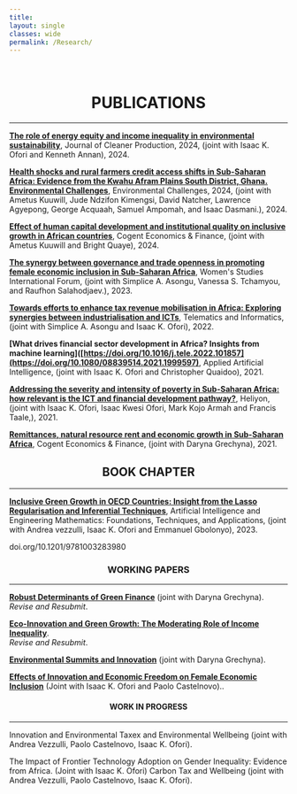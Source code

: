 ```yaml
---
title: 
layout: single
classes: wide
permalink: /Research/
---
```

<br/> 

<!-- Google Tag Manager (noscript) -->
<noscript><iframe src="https://www.googletagmanager.com/ns.html?id=GTM-PNS829G"
height="0" width="0" style="display:none;visibility:hidden"></iframe></noscript>
<!-- End Google Tag Manager (noscript) -->

# <center> **PUBLICATIONS** </center>
- - -

**[The role of energy equity and income inequality in environmental sustainability](https://www.sciencedirect.com/science/article/pii/S0959652624026325)**, Journal of Cleaner Production, 2024, (joint with Isaac K. Ofori and Kenneth Annan), 2024. <br/>

**[Health shocks and rural farmers credit access shifts in Sub-Saharan Africa: Evidence from the Kwahu Afram Plains South District, Ghana. Environmental Challenges](https://www.sciencedirect.com/science/article/pii/S2667010024000908)**, Environmental Challenges, 2024, (joint with Ametus Kuuwill, Jude Ndzifon Kimengsi, David Natcher, Lawrence Agyepong, George Acquaah, Samuel Ampomah, and Isaac Dasmani.), 2024. <br/>


**[Effect of human capital development and institutional quality on inclusive growth in African countries](https://www.tandfonline.com/doi/pdf/10.1080/23322039.2024.2357155)**, Cogent Economics & Finance, (joint with Ametus Kuuwill and Bright Quaye), 2024. <br/>

**[The synergy between governance and trade openness in promoting female economic inclusion in Sub-Saharan Africa](https://doi.org/10.1016/j.wsif.2022.102672)**, Women's Studies International Forum, (joint with Simplice A. Asongu, Vanessa S. Tchamyou, and Raufhon Salahodjaev.), 2023. <br/>

**[Towards efforts to enhance tax revenue mobilisation in Africa: Exploring synergies between industrialisation and ICTs](https://doi.org/10.1016/j.tele.2022.101857)**, Telematics and Informatics, (joint with Simplice A. Asongu and Isaac K. Ofori), 2022. <br/>

**[What drives financial sector development in Africa? Insights from machine learning]([https://doi.org/10.1016/j.tele.2022.101857](https://doi.org/10.1080/08839514.2021.1999597)**, Applied Artificial Intelligence, (joint with Isaac K. Ofori and Christopher Quaidoo), 2021. <br/>

**[Addressing the severity and intensity of poverty in Sub-Saharan Africa: how relevant is the ICT and financial development pathway?](https://doi.org/10.1016/j.heliyon.2021.e08156)**,  Heliyon, (joint with Isaac K. Ofori, Isaac Kwesi Ofori, Mark Kojo Armah and Francis Taale,), 2021. <br/>

**[Remittances, natural resource rent and economic growth in Sub-Saharan Africa](https://doi.org/10.1080/23322039.2021.1979305)**, Cogent Economics & Finance, (joint with Daryna Grechyna), 2021. <br/>

## <center> **BOOK CHAPTER** </center>
- - -

**[Inclusive Green Growth in OECD Countries: Insight from the Lasso Regularisation and Inferential Techniques](doi.org/10.1201/9781003283980)**, Artificial Intelligence and Engineering Mathematics: Foundations, Techniques, and Applications, (joint with Andrea vezzulli, Isaac K. Ofori and Emmanuel Gbolonyo), 2023. <br/>


doi.org/10.1201/9781003283980


### <center> **WORKING PAPERS** </center>
- - -
**[Robust Determinants of Green Finance](https://download.ssrn.com/2025/9/7/5454094.pdf?response-content-disposition=inline&X-Amz-Security-Token=IQoJb3JpZ2luX2VjEGwaCXVzLWVhc3QtMSJGMEQCICl%2BSz7TEWoABRrHgTeeZaIkjZIbIbTAFOK9oiD1ag2VAiBJkc%2BlDmZOdwH89YfiMqRxsjuB9c8YYFlx9l%2BKueTvzirHBQj1%2F%2F%2F%2F%2F%2F%2F%2F%2F%2F8BEAQaDDMwODQ3NTMwMTI1NyIMg5yZJtcCuEL8hl3aKpsFYkUh0DGf2IjhBxnEchZt8tKTRls7YWdlf1Hn3sMi7ec0E%2Bdy42GJYcGT6HPl89jRNgXjjRWLb2BkelRuL4JlQgOB0kUWAYnSUkWNd2DkKvJmTKUqO7Bz7D63RmATd57tP5lT1PGTVXOgxhIa796xnRs0rnYk%2FKTkj2LzPmkHjtN5snm1Ls6%2FtRzdX1dKamopMQyZxb6vUbIPHzeyc3my%2BQLCrwAOa6FUEAOm33eBpXbt0juxKaZTaFo22VqGuUrReKYOuzL%2Bp46ECw43gjvRuFHmtqkTH1GoLQxC4gEqdryd1EPPSUqXdUoq%2B%2B%2F%2B68DRRT%2FbE9UonYgFB0%2F%2Bhh4ZuCtX8UuOgLXj5PH3wfNoCGo2yit9baKrTNzZfT%2BLC3tQphO4D6OsbiGTr8XCm91i%2FqjshPu7GQ5wNTXFzcmsGt5E90GjDPI932pxCyIdSaLLfidqQ29f31RAtQmyjTjwvSFXyedCFDweCcTDhNmMxZ9TWrFqMqLJJFSG2DgWV60Zei4OiEhm6yuxVfGr105%2FhOJzOW2DTEw9ZakPfbTml%2B9lsN92rUhKiK2i1BNJ5%2FXKWXTzOvyx73NDbW70zBKF%2F6nj80whmuRCwWMmR9XkxQSa3x40nGEUCia8zxWWQyG2mu08b6iOD7Ap7auUGu6SYUTOZ6R%2FUbnv89JpeLG3jfps8IfrB8DwmSKRPuj0uCZsOZSiVXZUotZ5T6Io8AqVA41b42nKZIA0Ec1Bd%2FLlczhvURwxdcxzKXK4NFtqhi2Dg6m%2BzpmrRVp2hW%2B6CJjPksyXFsOUIfC3VFlZHx%2BuRsCfv9VxneCUng7NbXmNNWtlsHCdZoTmzYzgcPKmIdr342%2BPE5obcSigEWQ7A2vjgX8vgJnq7i37hk3VHDDo3vDGBjqyAeVIRsB%2FDeEodloU260kBwn%2BSvNQic4jgyyX8OyvCv0aDBr67b9yr06bshWv4QItewlOG%2BWaKG9F16pG0D52YV9KfTQth9PveaB1WyzLCd2N%2BbDvpc8cWSiv2aYRsLIj96b%2BBP2D79EAkA6uHGM691w9f%2BcpDu1n1mgPOKjoEbdJy8b1XhdbOOPuM6zeb0%2FHx3N7%2FR92W2yikKZNi7WyfTp6YxvvuScmXJLZ%2Fi8M82y8uF0%3D&X-Amz-Algorithm=AWS4-HMAC-SHA256&X-Amz-Date=20250930T202547Z&X-Amz-SignedHeaders=host&X-Amz-Expires=300&X-Amz-Credential=ASIAUPUUPRWE5JINCCXD%2F20250930%2Fus-east-1%2Fs3%2Faws4_request&X-Amz-Signature=47cba679865fa253de9700f368ae30177e0925914504d5f4dde8e065cbfee4a8&abstractId=5454094)** (joint with Daryna Grechyna). <br/>
*Revise and Resubmit*. <br/>

**[Eco-Innovation and Green Growth: The Moderating Role of Income Inequality](https://download.ssrn.com/2025/9/8/5457074.pdf?response-content-disposition=inline&X-Amz-Security-Token=IQoJb3JpZ2luX2VjEGwaCXVzLWVhc3QtMSJHMEUCIHO1rldHE58z0NGARuqViPijEvCdvQ7nahVdDpgblWEGAiEA5zgmYuua2Rx5audMwAJxTmXrchtLiLiJ%2FmSXGnlhHMYqxgUI9f%2F%2F%2F%2F%2F%2F%2F%2F%2F%2FARAEGgwzMDg0NzUzMDEyNTciDOcI1Gk%2BOwVRuMgVYiqaBTWiLqm6qXIk%2BOumQZ2Fz%2BrP1cvMh0mZ7UwCJjMiNL17YwCfhbaes%2FHnXbIZqZVqp2y%2B0LCoaKsXofolav69I0%2F%2BKowlUWqiI9XdRa6xvtOkN%2BnU8EpZE1%2BOMc6anVLh2c%2BbEItTf43sLSbEZsjJl2fimSujEe%2BBMh0fcO7FTBuXGQZ0E4AHtmMVEFY0K7I5nFPvaOeK3z9nlleQ1BBPheiAWmu%2FQJZw8h7LInQLXzoU70iDOtaJlNRankXD7MqU0dYaHWMh9o1MV7VJ8%2BqYEbwGhZ652tl3q2Su%2BZi1Uw77YzhI51uOUer28KrfS7XVYAVCp3%2FOdwKjjfnQ%2BcrydPbtGZcfpRjqSgj14vrfwjIUIcw4V4HOA3q4vAfXEuy3v%2F521IQbGckWa6n7GIyW4YOwjSGWzEs3Kl5XfaZQFU1IZFbsz3BuXjCYR3LsYDEbwRt%2FU6BQnkpHMCV1Z1RsxHQKqZcXncx09jaG0zAnHLdDfLRy9OKPwHR6ILmvwcuYXT2iIfDuqIleoFpvsWi0Pqr2cUbppeZ57xEIOg5w3a8GZF07K9Tj7qP18HhmLXd091nh%2FhqPAjEwyyMv9O4DrPLPHk1rreYQRPjxPd9k2UJAj0TbzPpvosvVb7bXnw5ddh9YL1Vnd0Wu0DaJhf10ZCsB%2Fv5jI0IZrZSHIs7YvHrmXUQMtyXAb4iR%2BcGPgCvO4Rle1VNJ4QjSJ5DEz7Oous34G6ICrXbcv%2B5u7NHBSfc%2BLAZRouyo2lAUuehL02ScWeQaqT9KeE2EzlK1BKhVEaXacFgzN%2FyVoPySHdwo0MlvQcrizIvog0QqVPslfaedR7LQX31Xk05WNr0i7InYjcl3c0l1VsZhyO%2BYyHx4y2U0vcE9HWoYDXTRcDDr3fDGBjqxAY4knolP9ZI%2B6E%2BC2j6UHvSS%2Bi0wPc5gP%2BG1klXLwA7zJ7FR0QZgFxGgiEh65SAbMJH6GggdSScPOV7v7vmc%2BrvsKmGIpEfWrcIlaBm%2FvMW42m3ybLrd0qm643T17D4lsR8UPU01FBfSaHwvdXfeRxc8WfQULs1hQkCIvNFVkCc9EfHJpbvfinjv5IbATIjm4sSid%2F4jyGGwle89CzeIow05qsJ7s4cjfp0b5xmZ4JgCgA%3D%3D&X-Amz-Algorithm=AWS4-HMAC-SHA256&X-Amz-Date=20250930T203415Z&X-Amz-SignedHeaders=host&X-Amz-Expires=300&X-Amz-Credential=ASIAUPUUPRWE3L6ZP6DY%2F20250930%2Fus-east-1%2Fs3%2Faws4_request&X-Amz-Signature=0b57c282ca67a9cc7ba9aaa8418c3d0484bdf41da7c7083179c12401233c4868&abstractId=5457074)**. <br/>
*Revise and Resubmit*. <br/>

**[Environmental Summits and Innovation](https://www.ifo.de/DocDL/cesifo1_wp12120.pdf)** (joint with Daryna Grechyna). <br/>


 **[Effects of Innovation and Economic Freedom on Female Economic Inclusion](https://www.econstor.eu/bitstream/10419/298786/1/Ofori-Female-Economic-Inclusion.pdf)** (Joint with Isaac K. Ofori and Paolo Castelnovo).. <br/>


#### <center> **WORK IN PROGRESS** </center>
- - -

Innovation and Environmental Taxex and Environmental Wellbeing (joint with Andrea Vezzulli, Paolo Castelnovo, Isaac K. Ofori). 

 The Impact of Frontier Technology Adoption on Gender Inequality: Evidence from Africa. (Joint with Isaac K. Ofori)
 Carbon Tax and Wellbeing (joint with Andrea Vezzulli, Paolo Castelnovo, Isaac K. Ofori). 
